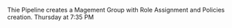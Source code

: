 Thie Pipeline creates a Magement Group with Role Assignment and Policies creation.
Thursday at 7:35 PM